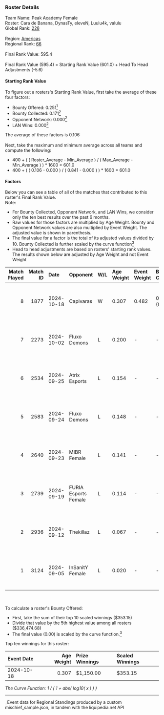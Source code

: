 ### Roster Details<br />
Team Name: Peak Academy Female<br />
Roster: Cara de Banana, DynasTy, eleveN, Luulu4k, valulu<br />
Global Rank: [228](../../standings_global_2025_03_01.md)<br />
<br />
Region: [Americas]( ../../standings_americas_2025_03_01.md)<br />
Regional Rank: [66]( ../../standings_americas_2025_03_01.md)<br />
<br />
Final Rank Value:  595.4<br />
<br />
Final Rank Value (595.4) = Starting Rank Value (601.0) + Head To Head Adjustments (-5.6)<br />

#### Starting Rank Value<br />
To figure out a rosters's Starting Rank Value, first take the average of these four factors:<br />
- Bounty Offered: 0.251[<sup>1</sup>](#table2)
- Bounty Collected: 0.171[<sup>2</sup>](#table1)
- Opponent Network: 0.000[<sup>2</sup>](#table1)
- LAN Wins: 0.000[<sup>2</sup>](#table1)

The average of these factors is 0.106<br />
<br />
Next, take the maximum and minimum average across all teams and compute the following:<br />
- 400 + ( ( Roster_Average - Min_Average ) / ( Max_Average - Min_Average ) ) * 1600 = 601.0
- 400 + ( ( 0.106 - 0.000 ) / ( 0.841 - 0.000 ) ) * 1600 = 601.0


#### Factors<br />
Below you can see a table of all of the matches that contributed to this roster's Final Rank Value.<br />
Note:<br />

- For Bounty Collected, Opponent Network, and LAN Wins, we consider only the ten best results over the past 6 months.
- Raw values for those factors are multiplied by Age Weight. Bounty and Opponent Network values are also multiplied by Event Weight. The adjusted value is shown in parenthesis.
- The final value for a factor is the total of its adjusted values divided by 10. Bounty Collected is further scaled by the curve function[<sup>3</sup>](#curveFunction)
- Head to head adjustments are based on rosters' starting rank values. The results shown below are adjusted by Age Weight and not Event Weight
<span id="table1"></span><br />


| Match Played | Match ID | Date       | Opponent             | W/L | Age Weight | Event Weight | Bounty Collected | Opponent Network | LAN Wins  | H2H Adj. | Roster                                           |
| -: | -: | :- | :- | :- | :- | :- | :- | :- | :- | -: | :- |
|            8 |     1877 | 2024-10-18 | Capivaras            | W   | 0.307      | 0.482        | 0.001 (0.000)    | 0.000 (0.000)    | 0 (0.000) |     3.75 | Cara de Banana, DynasTy, eleveN, Luulu4k, valulu |
|            7 |     2273 | 2024-10-02 | Fluxo Demons         | L   | 0.200      | -            | -                | -                | -         |    -1.90 | Cara de Banana, DynasTy, eleveN, Luulu4k, valulu |
|            6 |     2534 | 2024-09-25 | Atrix Esports        | L   | 0.154      | -            | -                | -                | -         |    -2.26 | Cara de Banana, DynasTy, eleveN, Luulu4k, valulu |
|            5 |     2583 | 2024-09-24 | Fluxo Demons         | L   | 0.148      | -            | -                | -                | -         |    -1.44 | Cara de Banana, DynasTy, eleveN, Luulu4k, valulu |
|            4 |     2640 | 2024-09-23 | MIBR Female          | L   | 0.141      | -            | -                | -                | -         |    -2.01 | Cara de Banana, DynasTy, eleveN, Luulu4k, valulu |
|            3 |     2739 | 2024-09-19 | FURIA Esports Female | L   | 0.114      | -            | -                | -                | -         |    -0.37 | Cara de Banana, DynasTy, eleveN, Luulu4k, valulu |
|            2 |     2936 | 2024-09-12 | Thekillaz            | L   | 0.067      | -            | -                | -                | -         |    -1.04 | Cara de Banana, DynasTy, eleveN, Luulu4k, valulu |
|            1 |     3124 | 2024-09-05 | InSanitY Female      | L   | 0.020      | -            | -                | -                | -         |    -0.32 | Cara de Banana, DynasTy, eleveN, Luulu4k, valulu |

<br />
<span id="table2"></span><br />
To calculate a roster's Bounty Offered:<br />

- First, take the sum of their top 10 scaled winnings ($353.15)
- Divide that value by the 5th highest value among all rosters ($336,474.68)
- The final value (0.00) is scaled by the curve function.[<sup>3</sup>](#curveFunction)

Top ten winnings for this roster:<br />

| Event Date | Age Weight | Prize Winnings | Scaled Winnings |
| :- | -: | :- | :- |
| 2024-10-18 |      0.307 | $1,150.00      | $353.15         |


<span id="curveFunction"></span>_The Curve Function: 1 / ( 1 + abs( log10( x ) ) )_<br />

---
_Event data for Regional Standings produced by a custom mischief_sample.json, in tandem with the liquipedia.net API<br />
